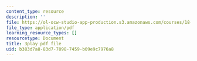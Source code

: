 ```yaml
---
content_type: resource
description: ''
file: https://ol-ocw-studio-app-production.s3.amazonaws.com/courses/18-06sc-linear-algebra-fall-2011/b383d7a883d770987459b09e9c7976a8_lpnY5QVjU5w.pdf
file_type: application/pdf
learning_resource_types: []
resourcetype: Document
title: 3play pdf file
uid: b383d7a8-83d7-7098-7459-b09e9c7976a8
---
```

